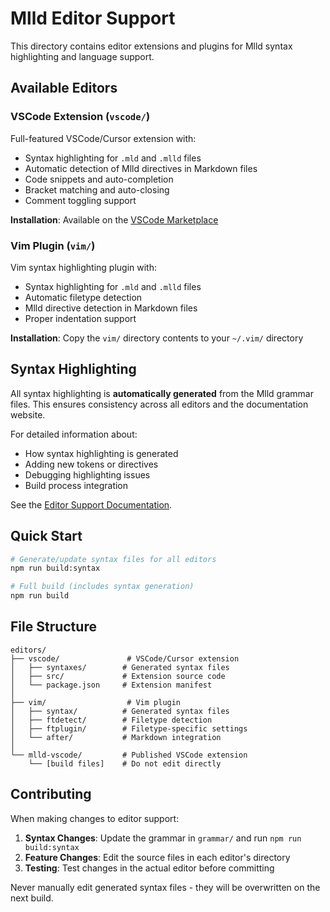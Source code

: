 # Mlld Editor Support

This directory contains editor extensions and plugins for Mlld syntax highlighting and language support.

## Available Editors

### VSCode Extension (`vscode/`)
Full-featured VSCode/Cursor extension with:
- Syntax highlighting for `.mld` and `.mlld` files
- Automatic detection of Mlld directives in Markdown files
- Code snippets and auto-completion
- Bracket matching and auto-closing
- Comment toggling support

**Installation**: Available on the [VSCode Marketplace](https://marketplace.visualstudio.com/items?itemName=mlld.mlld-vscode)

### Vim Plugin (`vim/`)
Vim syntax highlighting plugin with:
- Syntax highlighting for `.mld` and `.mlld` files
- Automatic filetype detection
- Mlld directive detection in Markdown files
- Proper indentation support

**Installation**: Copy the `vim/` directory contents to your `~/.vim/` directory

## Syntax Highlighting

All syntax highlighting is **automatically generated** from the Mlld grammar files. This ensures consistency across all editors and the documentation website.

For detailed information about:
- How syntax highlighting is generated
- Adding new tokens or directives  
- Debugging highlighting issues
- Build process integration

See the [Editor Support Documentation](../docs/dev/EDITOR-SUPPORT.md).

## Quick Start

```bash
# Generate/update syntax files for all editors
npm run build:syntax

# Full build (includes syntax generation)
npm run build
```

## File Structure

```
editors/
├── vscode/               # VSCode/Cursor extension
│   ├── syntaxes/        # Generated syntax files
│   ├── src/             # Extension source code
│   └── package.json     # Extension manifest
│
├── vim/                  # Vim plugin
│   ├── syntax/          # Generated syntax files
│   ├── ftdetect/        # Filetype detection
│   ├── ftplugin/        # Filetype-specific settings
│   └── after/           # Markdown integration
│
└── mlld-vscode/         # Published VSCode extension
    └── [build files]    # Do not edit directly
```

## Contributing

When making changes to editor support:

1. **Syntax Changes**: Update the grammar in `grammar/` and run `npm run build:syntax`
2. **Feature Changes**: Edit the source files in each editor's directory
3. **Testing**: Test changes in the actual editor before committing

Never manually edit generated syntax files - they will be overwritten on the next build.